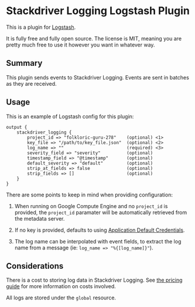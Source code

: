# Stackdriver Logging Logstash Plugin

This is a plugin for [Logstash](https://github.com/elastic/logstash).

It is fully free and fully open source. The license is MIT, meaning you are pretty much free to use it however you want in whatever way.


## Summary

This plugin sends events to Stackdriver Logging. Events are sent in batches as they are received.


## Usage

This is an example of Logstash config for this plugin:

```
output {
    stackdriver_logging {
        project_id => "folkloric-guru-278"    (optional) <1>
        key_file => "/path/to/key_file.json"  (optional) <2>
        log_name => ""                        (required) <3>
        severity_field => "severity"          (optional)
        timestamp_field => "@timestamp"       (optional)
        default_severity => "default"         (optional)
        strip_at_fields => false              (optional)
        strip_fields => []                    (optional)
    }
}
```

There are some points to keep in mind when providing configuration:

1. When running on Google Compute Engine and no `project_id` is provided, the `project_id` paramater will be
   automatically retrieved from the metadata server.

2. If no key is provided, defaults to using [Application Default Credentials](https://cloud.google.com/docs/authentication/production).

3. The log name can be interpolated with event fields, to extract the log name from a message (ie: `log_name => "%{[log_name]}"`).

## Considerations

There is a cost to storing log data in Stackdriver Logging. See [the pricing guide](https://cloud.google.com/stackdriver/pricing)
for more information on costs involved.

All logs are stored under the `global` resource.